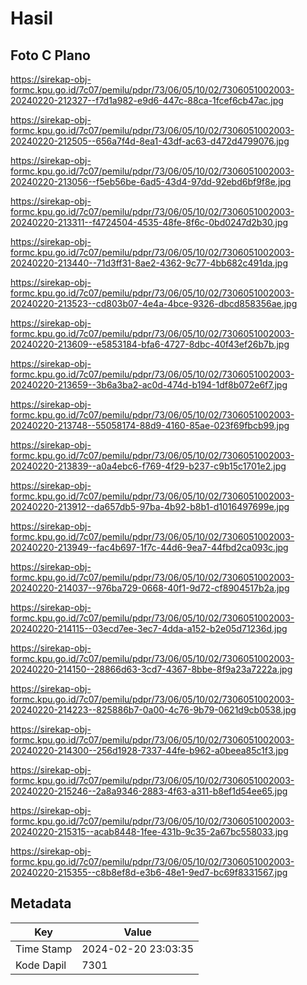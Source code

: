 # Hasil

## Foto C Plano

https://sirekap-obj-formc.kpu.go.id/7c07/pemilu/pdpr/73/06/05/10/02/7306051002003-20240220-212327--f7d1a982-e9d6-447c-88ca-1fcef6cb47ac.jpg

https://sirekap-obj-formc.kpu.go.id/7c07/pemilu/pdpr/73/06/05/10/02/7306051002003-20240220-212505--656a7f4d-8ea1-43df-ac63-d472d4799076.jpg

https://sirekap-obj-formc.kpu.go.id/7c07/pemilu/pdpr/73/06/05/10/02/7306051002003-20240220-213056--f5eb56be-6ad5-43d4-97dd-92ebd6bf9f8e.jpg

https://sirekap-obj-formc.kpu.go.id/7c07/pemilu/pdpr/73/06/05/10/02/7306051002003-20240220-213311--f4724504-4535-48fe-8f6c-0bd0247d2b30.jpg

https://sirekap-obj-formc.kpu.go.id/7c07/pemilu/pdpr/73/06/05/10/02/7306051002003-20240220-213440--71d3ff31-8ae2-4362-9c77-4bb682c491da.jpg

https://sirekap-obj-formc.kpu.go.id/7c07/pemilu/pdpr/73/06/05/10/02/7306051002003-20240220-213523--cd803b07-4e4a-4bce-9326-dbcd858356ae.jpg

https://sirekap-obj-formc.kpu.go.id/7c07/pemilu/pdpr/73/06/05/10/02/7306051002003-20240220-213609--e5853184-bfa6-4727-8dbc-40f43ef26b7b.jpg

https://sirekap-obj-formc.kpu.go.id/7c07/pemilu/pdpr/73/06/05/10/02/7306051002003-20240220-213659--3b6a3ba2-ac0d-474d-b194-1df8b072e6f7.jpg

https://sirekap-obj-formc.kpu.go.id/7c07/pemilu/pdpr/73/06/05/10/02/7306051002003-20240220-213748--55058174-88d9-4160-85ae-023f69fbcb99.jpg

https://sirekap-obj-formc.kpu.go.id/7c07/pemilu/pdpr/73/06/05/10/02/7306051002003-20240220-213839--a0a4ebc6-f769-4f29-b237-c9b15c1701e2.jpg

https://sirekap-obj-formc.kpu.go.id/7c07/pemilu/pdpr/73/06/05/10/02/7306051002003-20240220-213912--da657db5-97ba-4b92-b8b1-d1016497699e.jpg

https://sirekap-obj-formc.kpu.go.id/7c07/pemilu/pdpr/73/06/05/10/02/7306051002003-20240220-213949--fac4b697-1f7c-44d6-9ea7-44fbd2ca093c.jpg

https://sirekap-obj-formc.kpu.go.id/7c07/pemilu/pdpr/73/06/05/10/02/7306051002003-20240220-214037--976ba729-0668-40f1-9d72-cf8904517b2a.jpg

https://sirekap-obj-formc.kpu.go.id/7c07/pemilu/pdpr/73/06/05/10/02/7306051002003-20240220-214115--03ecd7ee-3ec7-4dda-a152-b2e05d71236d.jpg

https://sirekap-obj-formc.kpu.go.id/7c07/pemilu/pdpr/73/06/05/10/02/7306051002003-20240220-214150--28866d63-3cd7-4367-8bbe-8f9a23a7222a.jpg

https://sirekap-obj-formc.kpu.go.id/7c07/pemilu/pdpr/73/06/05/10/02/7306051002003-20240220-214223--825886b7-0a00-4c76-9b79-0621d9cb0538.jpg

https://sirekap-obj-formc.kpu.go.id/7c07/pemilu/pdpr/73/06/05/10/02/7306051002003-20240220-214300--256d1928-7337-44fe-b962-a0beea85c1f3.jpg

https://sirekap-obj-formc.kpu.go.id/7c07/pemilu/pdpr/73/06/05/10/02/7306051002003-20240220-215246--2a8a9346-2883-4f63-a311-b8ef1d54ee65.jpg

https://sirekap-obj-formc.kpu.go.id/7c07/pemilu/pdpr/73/06/05/10/02/7306051002003-20240220-215315--acab8448-1fee-431b-9c35-2a67bc558033.jpg

https://sirekap-obj-formc.kpu.go.id/7c07/pemilu/pdpr/73/06/05/10/02/7306051002003-20240220-215355--c8b8ef8d-e3b6-48e1-9ed7-bc69f8331567.jpg


## Metadata

| Key        | Value               |
| ---------- | ------------------- |
| Time Stamp | 2024-02-20 23:03:35 |
| Kode Dapil | 7301                |



